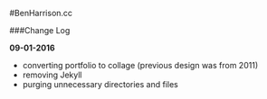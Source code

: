 #BenHarrison.cc

###Change Log

**09-01-2016**
- converting portfolio to collage (previous design was from 2011)
- removing Jekyll
- purging unnecessary directories and files
